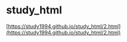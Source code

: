 # study_html
[https://study1994.github.io/study_html/2.html](https://study1994.github.io/study_html/2.html)
